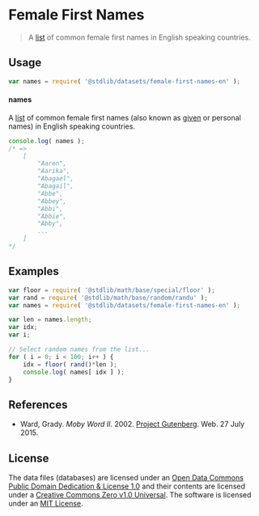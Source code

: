 Female First Names
===

> A [list][moby-word] of common female first names in English speaking countries.


<!-- <usage> -->

## Usage

``` javascript
var names = require( '@stdlib/datasets/female-first-names-en' );
```

#### names

A [list][moby-word] of common female first names (also known as [given][given-name] or personal names) in English speaking countries.

``` javascript
console.log( names );
/* =>
    [
        "Aaren",
        "Aarika",
        "Abagael",
        "Abagail",
        "Abbe",
        "Abbey",
        "Abbi",
        "Abbie",
        "Abby",
        ...
    ]
*/
```

<!-- </usage> -->


<!-- <examples> -->

<!-- TODO: more creative example. -->

## Examples

``` javascript
var floor = require( '@stdlib/math/base/special/floor' );
var rand = require( '@stdlib/math/base/random/randu' );
var names = require( '@stdlib/datasets/female-first-names-en' );

var len = names.length;
var idx;
var i;

// Select random names from the list...
for ( i = 0; i < 100; i++ ) {
    idx = floor( rand()*len );
    console.log( names[ idx ] );
}
```

<!-- </examples> -->


<!-- <references> -->

## References

* Ward, Grady. *Moby Word II*. 2002. [Project Gutenberg][moby-word]. Web. 27 July 2015.

<!-- </references> -->


<!-- <license> -->

## License

The data files (databases) are licensed under an [Open Data Commons Public Domain Dedication & License 1.0][pddl-1.0] and their contents are licensed under a [Creative Commons Zero v1.0 Universal][cc0]. The software is licensed under an [MIT License][mit-license].

<!-- </license> -->


<!-- <links> -->

[pddl-1.0]: http://opendatacommons.org/licenses/pddl/1.0/
[cc0]: https://creativecommons.org/publicdomain/zero/1.0
[mit-license]: http://opensource.org/licenses/MIT

[given-name]: https://en.wikipedia.org/wiki/Given_name
[moby-word]: http://www.gutenberg.org/files/3201/3201.txt

<!-- </links> -->
